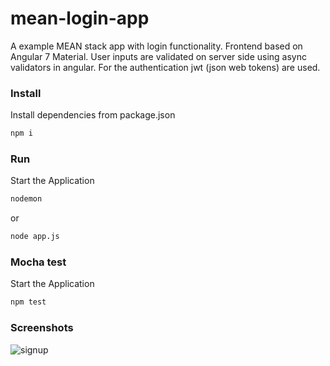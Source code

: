 # mean-login-app

A example MEAN stack app with login functionality.
Frontend based on Angular 7 Material.
User inputs are validated on server side using async validators in angular.
For the authentication jwt (json web tokens) are used. 

### Install

Install dependencies from package.json
```sh
npm i
```
### Run
Start the Application
```sh
nodemon
```
or
```sh
node app.js
```

### Mocha test
Start the Application
```sh
npm test
```

### Screenshots
![signup](https://user-images.githubusercontent.com/25501536/47513994-ae35ae80-d87f-11e8-9282-5b146d09fe4a.png)

